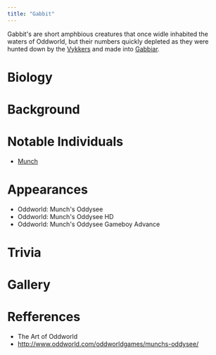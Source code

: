 ```yaml
---
title: "Gabbit"
---
```

Gabbit's are short amphbious creatures that once widle inhabited the waters of Oddworld, but their numbers quickly depleted 
as they were hunted down by the [Vykkers](/species/vykkers) and made into [Gabbiar](/items/gabbiar).

# Biology

# Background

# Notable Individuals
* [Munch](/characters/munch)

# Appearances
* Oddworld: Munch's Oddysee
* Oddworld: Munch's Oddysee HD
* Oddworld: Munch's Oddysee Gameboy Advance

# Trivia

# Gallery

# Refferences
* The Art of Oddworld
* http://www.oddworld.com/oddworldgames/munchs-oddysee/
